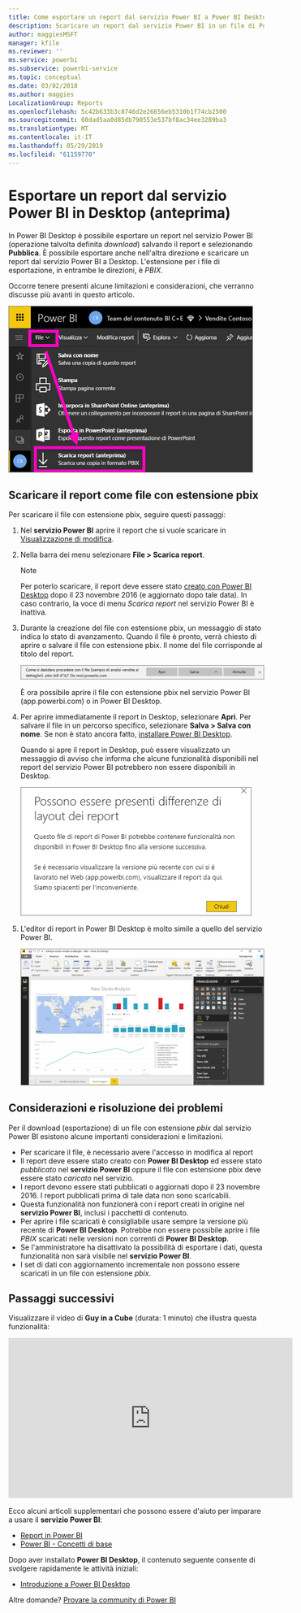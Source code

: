 ```yaml
---
title: Come esportare un report dal servizio Power BI a Power BI Desktop (anteprima)
description: Scaricare un report dal servizio Power BI in un file di Power BI Desktop
author: maggiesMSFT
manager: kfile
ms.reviewer: ''
ms.service: powerbi
ms.subservice: powerbi-service
ms.topic: conceptual
ms.date: 03/02/2018
ms.author: maggies
LocalizationGroup: Reports
ms.openlocfilehash: 5c42b633b3c8746d2e26656eb5310b1f74cb2500
ms.sourcegitcommit: 60dad5aa0d85db790553e537bf8ac34ee3289ba3
ms.translationtype: MT
ms.contentlocale: it-IT
ms.lasthandoff: 05/29/2019
ms.locfileid: "61159770"
---
```

# <a name="export-a-report-from-power-bi-service-to-desktop-preview"></a>Esportare un report dal servizio Power BI in Desktop (anteprima)
In Power BI Desktop è possibile esportare un report nel servizio Power BI (operazione talvolta definita *download*) salvando il report e selezionando **Pubblica**. È possibile esportare anche nell'altra direzione e scaricare un report dal servizio Power BI a Desktop. L'estensione per i file di esportazione, in entrambe le direzioni, è *PBIX*.

Occorre tenere presenti alcune limitazioni e considerazioni, che verranno discusse più avanti in questo articolo.

![Elenco a discesa File](media/service-export-to-pbix/power-bi-file-export.png)

## <a name="download-the-report-as-a-pbix"></a>Scaricare il report come file con estensione pbix
Per scaricare il file con estensione pbix, seguire questi passaggi:

1. Nel **servizio Power BI** aprire il report che si vuole scaricare in [Visualizzazione di modifica](consumer/end-user-reading-view.md).
2. Nella barra dei menu selezionare **File > Scarica report**.
   
   > [!NOTE]
   > Per poterlo scaricare, il report deve essere stato [creato con Power BI Desktop](guided-learning/publishingandsharing.yml?tutorial-step=2) dopo il 23 novembre 2016 (e aggiornato dopo tale data). In caso contrario, la voce di menu *Scarica report* nel servizio Power BI è inattiva.
   > 
   > 
3. Durante la creazione del file con estensione pbix, un messaggio di stato indica lo stato di avanzamento. Quando il file è pronto, verrà chiesto di aprire o salvare il file con estensione pbix. Il nome del file corrisponde al titolo del report.
   
    ![Aprire, salva o annullare](media/service-export-to-pbix/power-bi-save-pbix.png)
   
    È ora possibile aprire il file con estensione pbix nel servizio Power BI (app.powerbi.com) o in Power BI Desktop.     
4. Per aprire immediatamente il report in Desktop, selezionare **Apri**. Per salvare il file in un percorso specifico, selezionare **Salva > Salva con nome**. Se non è stato ancora fatto, [installare Power BI Desktop](desktop-get-the-desktop.md).
   
    Quando si apre il report in Desktop, può essere visualizzato un messaggio di avviso che informa che alcune funzionalità disponibili nel report del servizio Power BI potrebbero non essere disponibili in Desktop.
   
    ![Finestra di dialogo di avviso](media/service-export-to-pbix/power-bi-export-to-pbix_2.png)

5. L'editor di report in Power BI Desktop è molto simile a quello del servizio Power BI.  
   
    ![Editor di report di Desktop](media/service-export-to-pbix/power-bi-desktop.png)

## <a name="considerations-and-troubleshooting"></a>Considerazioni e risoluzione dei problemi
Per il download (esportazione) di un file con estensione *pbix* dal servizio Power BI esistono alcune importanti considerazioni e limitazioni.

* Per scaricare il file, è necessario avere l'accesso in modifica al report
* Il report deve essere stato creato con **Power BI Desktop** ed essere stato *pubblicato* nel **servizio Power BI** oppure il file con estensione pbix deve essere stato *caricato* nel servizio.
* I report devono essere stati pubblicati o aggiornati dopo il 23 novembre 2016. I report pubblicati prima di tale data non sono scaricabili.
* Questa funzionalità non funzionerà con i report creati in origine nel **servizio Power BI**, inclusi i pacchetti di contenuto.
* Per aprire i file scaricati è consigliabile usare sempre la versione più recente di **Power BI Desktop**. Potrebbe non essere possibile aprire i file *PBIX* scaricati nelle versioni non correnti di **Power BI Desktop**.
* Se l'amministratore ha disattivato la possibilità di esportare i dati, questa funzionalità non sarà visibile nel **servizio Power BI**.
* I set di dati con aggiornamento incrementale non possono essere scaricati in un file con estensione *pbix*.

## <a name="next-steps"></a>Passaggi successivi
Visualizzare il video di **Guy in a Cube** (durata: 1 minuto) che illustra questa funzionalità:

<iframe width="560" height="315" src="https://www.youtube.com/embed/ymWqU5jiUl0" frameborder="0" allowfullscreen></iframe>

Ecco alcuni articoli supplementari che possono essere d'aiuto per imparare a usare il **servizio Power BI**:

* [Report in Power BI](consumer/end-user-reports.md)
* [Power BI - Concetti di base](consumer/end-user-basic-concepts.md)

Dopo aver installato **Power BI Desktop**, il contenuto seguente consente di svolgere rapidamente le attività iniziali:

* [Introduzione a Power BI Desktop](desktop-getting-started.md)

Altre domande? [Provare la community di Power BI](http://community.powerbi.com/)   

